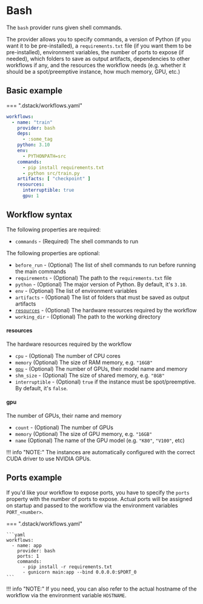 # Bash

The `bash` provider runs given shell commands. 

The provider allows you to specify commands, a version of Python (if you want it to be pre-installed), 
a `requirements.txt` file (if you want them to be pre-installed), environment variables, the number of ports to expose (if needed), 
which folders to save as output artifacts, dependencies to other workflows if any, and the resources the workflow needs 
(e.g. whether it should be a spot/preemptive instance, how much memory, GPU, etc.) 

## Basic example

=== ".dstack/workflows.yaml"

```yaml
workflows:
  - name: "train"
    provider: bash
    deps:
      - :some_tag
    python: 3.10
    env: 
      - PYTHONPATH=src
    commands:
      - pip install requirements.txt
      - python src/train.py
    artifacts: [ "checkpoint" ]
    resources:
      interruptible: true
      gpu: 1
```

## Workflow syntax

The following properties are required:

- `commands` - (Required) The shell commands to run

The following properties are optional:

- `before_run` - (Optional) The list of shell commands to run before running the main commands
- `requirements` - (Optional) The path to the `requirements.txt` file
- `python` - (Optional) The major version of Python. By default, it's `3.10`.
- `env` - (Optional) The list of environment variables 
- `artifacts` - (Optional) The list of folders that must be saved as output artifacts
- [`resources`](#resources) - (Optional) The hardware resources required by the workflow
- `working_dir` - (Optional) The path to the working directory

#### resources

The hardware resources required by the workflow

- `cpu` - (Optional) The number of CPU cores
- `memory` (Optional) The size of RAM memory, e.g. `"16GB"`
- [`gpu`](#gpu) - (Optional) The number of GPUs, their model name and memory
- `shm_size` - (Optional) The size of shared memory, e.g. `"8GB"`
- `interruptible` - (Optional) `true` if the instance must be spot/preemptive.
    By default, it's `false`.

#### gpu

The number of GPUs, their name and memory

- `count` - (Optional) The number of GPUs
- `memory` (Optional) The size of GPU memory, e.g. `"16GB"`
- `name` (Optional) The name of the GPU model (e.g. `"K80"`, `"V100"`, etc)

!!! info "NOTE:"
    The instances are automatically configured with the correct CUDA driver to use NVIDIA GPUs.

## Ports example

If you'd like your workflow to expose ports, you have to specify the `ports` property with the number
of ports to expose. Actual ports will be assigned on startup and passed to the workflow via the environment
variables `PORT_<number>`.

=== ".dstack/workflows.yaml"

    ```yaml
    workflows:
      - name: app
        provider: bash
        ports: 1
        commands: 
          - pip install -r requirements.txt
          - gunicorn main:app --bind 0.0.0.0:$PORT_0
    ```

!!! info "NOTE:"
    If you need, you can also refer to the actual hostname of the workflow via the environment variable `HOSTNAME`.